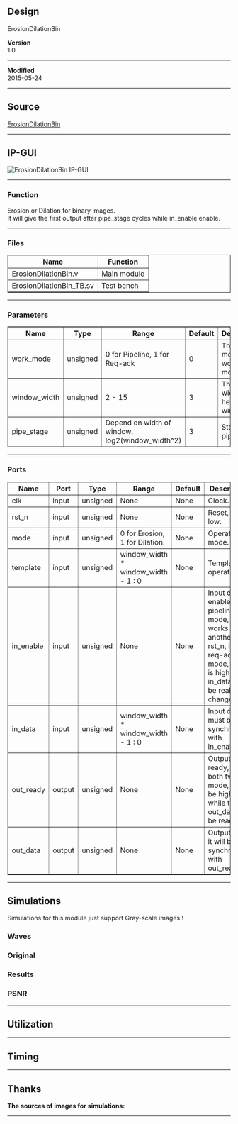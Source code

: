 ## Design
ErosionDilationBin  



**Version**  
1.0  
  

***

**Modified**  
2015-05-24  
  

***

## Source
[ErosionDilationBin](https://github.com/dtysky/FPGA-Imaging-Library/tree/Publish/LocalFilter/ErosionDilationBin)


***

## IP-GUI
![ErosionDilationBin IP-GUI](http://src.dtysky.moe/image/f-i-l/3/13/3.png)


***

### Function
Erosion or Dilation for binary images.  
It will give the first output after pipe_stage cycles while in_enable enable.  
  

***

### Files

<center>
<table border="1" cellspacing="0">
<tr>
<th>Name</th>
<th>Function</th>
</tr>
<tr>
<td>ErosionDilationBin.v</td>
<td>Main module  
</td>
</tr>
<tr>
<td>ErosionDilationBin_TB.sv</td>
<td>Test bench  
</td>
</tr>
</table>
</center>

***

### Parameters

<center>
<table border="1" cellspacing="0">
<tr>
<th>Name</th>
<th>Type</th>
<th>Range</th>
<th>Default</th>
<th>Description</th>
</tr>
<tr>
<td>work_mode</td>
<td>unsigned</td>
<td>0 for Pipeline, 1 for Req-ack</td>
<td>0</td>
<td>This module's working mode.</td>
</tr>
<tr>
<td>window_width</td>
<td>unsigned</td>
<td>2 - 15</td>
<td>3</td>
<td>The width(and height) of window.</td>
</tr>
<tr>
<td>pipe_stage</td>
<td>unsigned</td>
<td>Depend on width of window, log2(window_width^2)</td>
<td>3</td>
<td>Stage of pipe.</td>
</tr>
</table>
</center>

***

### Ports

<center>
<table border="1" cellspacing="0">
<tr>
<th>Name</th>
<th>Port</th>
<th>Type</th>
<th>Range</th>
<th>Default</th>
<th>Description</th>
</tr>
<tr>
<td>clk</td>
<td>input</td>
<td>unsigned</td>
<td>None</td>
<td>None</td>
<td>Clock.</td>
</tr>
<tr>
<td>rst_n</td>
<td>input</td>
<td>unsigned</td>
<td>None</td>
<td>None</td>
<td>Reset, active low.</td>
</tr>
<tr>
<td>mode</td>
<td>input</td>
<td>unsigned</td>
<td>0 for Erosion, 1 for Dilation.</td>
<td>None</td>
<td>Operation's mode.</td>
</tr>
<tr>
<td>template</td>
<td>input</td>
<td>unsigned</td>
<td>window_width * window_width - 1 : 0</td>
<td>None</td>
<td>Template for operation.</td>
</tr>
<tr>
<td>in_enable</td>
<td>input</td>
<td>unsigned</td>
<td>None</td>
<td>None</td>
<td>Input data enable, in pipeline mode, it works as another rst_n, in req-ack mode, only it is high will in_data can be really changes.</td>
</tr>
<tr>
<td>in_data</td>
<td>input</td>
<td>unsigned</td>
<td>window_width * window_width - 1 : 0</td>
<td>None</td>
<td>Input data, it must be synchronous with in_enable.</td>
</tr>
<tr>
<td>out_ready</td>
<td>output</td>
<td>unsigned</td>
<td>None</td>
<td>None</td>
<td>Output data ready, in both two mode, it will be high while the out_data can be read.</td>
</tr>
<tr>
<td>out_data</td>
<td>output</td>
<td>unsigned</td>
<td>None</td>
<td>None</td>
<td>Output data, it will be synchronous with out_ready.</td>
</tr>
</table>
</center>

***

## Simulations
Simulations for this module just support Gray-scale images !

### Waves


### Original


### Results


### PSNR





***

## Utilization



***

## Timing



***

## Thanks
**The sources of images for simulations:**  



***

